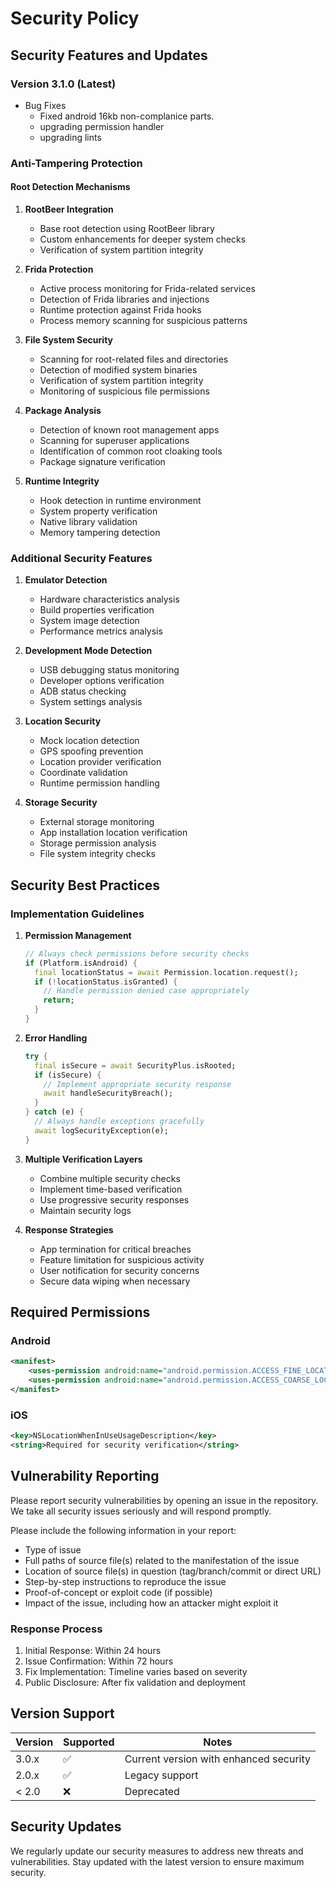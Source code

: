 # Security Policy

## Security Features and Updates

### Version 3.1.0 (Latest)

- Bug Fixes
  - Fixed android 16kb non-complanice parts.
  - upgrading permission handler
  - upgrading lints

### Anti-Tampering Protection

#### Root Detection Mechanisms

1. **RootBeer Integration**
   - Base root detection using RootBeer library
   - Custom enhancements for deeper system checks
   - Verification of system partition integrity

2. **Frida Protection**
   - Active process monitoring for Frida-related services
   - Detection of Frida libraries and injections
   - Runtime protection against Frida hooks
   - Process memory scanning for suspicious patterns

3. **File System Security**
   - Scanning for root-related files and directories
   - Detection of modified system binaries
   - Verification of system partition integrity
   - Monitoring of suspicious file permissions

4. **Package Analysis**
   - Detection of known root management apps
   - Scanning for superuser applications
   - Identification of common root cloaking tools
   - Package signature verification

5. **Runtime Integrity**
   - Hook detection in runtime environment
   - System property verification
   - Native library validation
   - Memory tampering detection

### Additional Security Features

1. **Emulator Detection**
   - Hardware characteristics analysis
   - Build properties verification
   - System image detection
   - Performance metrics analysis

2. **Development Mode Detection**
   - USB debugging status monitoring
   - Developer options verification
   - ADB status checking
   - System settings analysis

3. **Location Security**
   - Mock location detection
   - GPS spoofing prevention
   - Location provider verification
   - Coordinate validation
   - Runtime permission handling

4. **Storage Security**
   - External storage monitoring
   - App installation location verification
   - Storage permission analysis
   - File system integrity checks

## Security Best Practices

### Implementation Guidelines

1. **Permission Management**

   ```dart
   // Always check permissions before security checks
   if (Platform.isAndroid) {
     final locationStatus = await Permission.location.request();
     if (!locationStatus.isGranted) {
       // Handle permission denied case appropriately
       return;
     }
   }
   ```

2. **Error Handling**

   ```dart
   try {
     final isSecure = await SecurityPlus.isRooted;
     if (isSecure) {
       // Implement appropriate security response
       await handleSecurityBreach();
     }
   } catch (e) {
     // Always handle exceptions gracefully
     await logSecurityException(e);
   }
   ```

3. **Multiple Verification Layers**
   - Combine multiple security checks
   - Implement time-based verification
   - Use progressive security responses
   - Maintain security logs

4. **Response Strategies**
   - App termination for critical breaches
   - Feature limitation for suspicious activity
   - User notification for security concerns
   - Secure data wiping when necessary

## Required Permissions

### Android

```xml
<manifest>
    <uses-permission android:name="android.permission.ACCESS_FINE_LOCATION"/>
    <uses-permission android:name="android.permission.ACCESS_COARSE_LOCATION"/>
</manifest>
```

### iOS

```xml
<key>NSLocationWhenInUseUsageDescription</key>
<string>Required for security verification</string>
```

## Vulnerability Reporting

Please report security vulnerabilities by opening an issue in the repository. We take all security issues seriously and will respond promptly.

Please include the following information in your report:

- Type of issue
- Full paths of source file(s) related to the manifestation of the issue
- Location of source file(s) in question (tag/branch/commit or direct URL)
- Step-by-step instructions to reproduce the issue
- Proof-of-concept or exploit code (if possible)
- Impact of the issue, including how an attacker might exploit it

### Response Process

1. Initial Response: Within 24 hours
2. Issue Confirmation: Within 72 hours
3. Fix Implementation: Timeline varies based on severity
4. Public Disclosure: After fix validation and deployment

## Version Support

| Version | Supported          | Notes |
| ------- | ------------------ | ----- |
| 3.0.x   | :white_check_mark: | Current version with enhanced security |
| 2.0.x   | :white_check_mark: | Legacy support |
| < 2.0   | :x:                | Deprecated |

## Security Updates

We regularly update our security measures to address new threats and vulnerabilities. Stay updated with the latest version to ensure maximum security.
